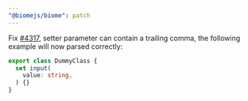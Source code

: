 ```yaml
---
"@biomejs/biome": patch
---
```


Fix [#4317](https://github.com/biomejs/biome/issues/4317), setter parameter can contain a trailing comma, the following example will now parsed correctly:

```ts
export class DummyClass {
  set input(
    value: string,
  ) {}
}
```
